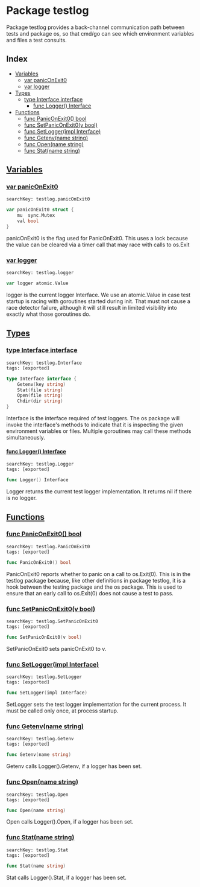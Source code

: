 # Package testlog

Package testlog provides a back-channel communication path between tests and package os, so that cmd/go can see which environment variables and files a test consults. 

## Index

* [Variables](#var)
    * [var panicOnExit0](#panicOnExit0)
    * [var logger](#logger)
* [Types](#type)
    * [type Interface interface](#Interface)
        * [func Logger() Interface](#Logger)
* [Functions](#func)
    * [func PanicOnExit0() bool](#PanicOnExit0)
    * [func SetPanicOnExit0(v bool)](#SetPanicOnExit0)
    * [func SetLogger(impl Interface)](#SetLogger)
    * [func Getenv(name string)](#Getenv)
    * [func Open(name string)](#Open)
    * [func Stat(name string)](#Stat)


## <a id="var" href="#var">Variables</a>

### <a id="panicOnExit0" href="#panicOnExit0">var panicOnExit0</a>

```
searchKey: testlog.panicOnExit0
```

```Go
var panicOnExit0 struct {
	mu  sync.Mutex
	val bool
}
```

panicOnExit0 is the flag used for PanicOnExit0. This uses a lock because the value can be cleared via a timer call that may race with calls to os.Exit 

### <a id="logger" href="#logger">var logger</a>

```
searchKey: testlog.logger
```

```Go
var logger atomic.Value
```

logger is the current logger Interface. We use an atomic.Value in case test startup is racing with goroutines started during init. That must not cause a race detector failure, although it will still result in limited visibility into exactly what those goroutines do. 

## <a id="type" href="#type">Types</a>

### <a id="Interface" href="#Interface">type Interface interface</a>

```
searchKey: testlog.Interface
tags: [exported]
```

```Go
type Interface interface {
	Getenv(key string)
	Stat(file string)
	Open(file string)
	Chdir(dir string)
}
```

Interface is the interface required of test loggers. The os package will invoke the interface's methods to indicate that it is inspecting the given environment variables or files. Multiple goroutines may call these methods simultaneously. 

#### <a id="Logger" href="#Logger">func Logger() Interface</a>

```
searchKey: testlog.Logger
tags: [exported]
```

```Go
func Logger() Interface
```

Logger returns the current test logger implementation. It returns nil if there is no logger. 

## <a id="func" href="#func">Functions</a>

### <a id="PanicOnExit0" href="#PanicOnExit0">func PanicOnExit0() bool</a>

```
searchKey: testlog.PanicOnExit0
tags: [exported]
```

```Go
func PanicOnExit0() bool
```

PanicOnExit0 reports whether to panic on a call to os.Exit(0). This is in the testlog package because, like other definitions in package testlog, it is a hook between the testing package and the os package. This is used to ensure that an early call to os.Exit(0) does not cause a test to pass. 

### <a id="SetPanicOnExit0" href="#SetPanicOnExit0">func SetPanicOnExit0(v bool)</a>

```
searchKey: testlog.SetPanicOnExit0
tags: [exported]
```

```Go
func SetPanicOnExit0(v bool)
```

SetPanicOnExit0 sets panicOnExit0 to v. 

### <a id="SetLogger" href="#SetLogger">func SetLogger(impl Interface)</a>

```
searchKey: testlog.SetLogger
tags: [exported]
```

```Go
func SetLogger(impl Interface)
```

SetLogger sets the test logger implementation for the current process. It must be called only once, at process startup. 

### <a id="Getenv" href="#Getenv">func Getenv(name string)</a>

```
searchKey: testlog.Getenv
tags: [exported]
```

```Go
func Getenv(name string)
```

Getenv calls Logger().Getenv, if a logger has been set. 

### <a id="Open" href="#Open">func Open(name string)</a>

```
searchKey: testlog.Open
tags: [exported]
```

```Go
func Open(name string)
```

Open calls Logger().Open, if a logger has been set. 

### <a id="Stat" href="#Stat">func Stat(name string)</a>

```
searchKey: testlog.Stat
tags: [exported]
```

```Go
func Stat(name string)
```

Stat calls Logger().Stat, if a logger has been set. 

